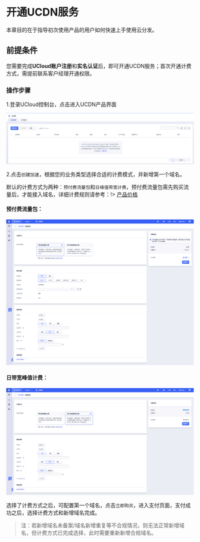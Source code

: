 # 开通UCDN服务

本章目的在于指导初次使用产品的用户如何快速上手使用云分发。

## 前提条件

您需要完成<strong>UCloud账户注册</strong>和<strong>实名认证</strong>后，即可开通UCDN服务；首次开通计费方式，需提前联系客户经理开通权限。

### 操作步骤

1.登录UCloud控制台，点击进入UCDN产品界面

![2021-UCDN首次新增域名](/images/2021-UCDN首次新增域名.png)

2.点击<code>创建加速</code>，根据您的业务类型选择合适的计费模式，并新增第一个域名。

默认的计费方式为两种：<code>预付费流量包</code>和<code>日峰值带宽计费</code>，预付费流量包需先购买流量后，才能接入域名，详细计费规则请参考：!> [产品价格](https://docs.ucloud.cn/ucdn/charge/flowday_new)

#### 预付费流量包：

![2022-UCDN首次新增域名-预付费流量包新增域名](/images/2022-UCDN首次新增域名-预付费流量包新增域名.png)

#### 日带宽峰值计费：

![2021-UCDN首次新增域名-日峰值带宽计费](/images/2021-UCDN首次新增域名-日峰值带宽计费.png)

选择了计费方式之后，可配置第一个域名，点击<code>立即购买</code>，进入支付页面，支付成功之后，选择计费方式和新增域名完成。

> 注：若新增域名未备案/域名新增重复等不合规情况，则无法正常新增域名，但计费方式已完成选择，此时需要重新新增合规域名。
